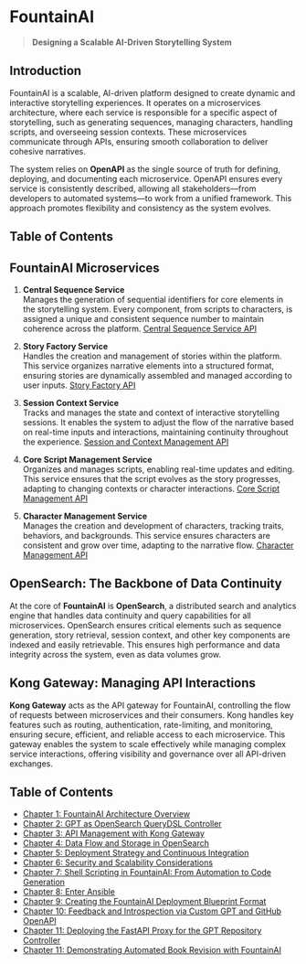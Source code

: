 # FountainAI
> **Designing a Scalable AI-Driven Storytelling System**

## Introduction

FountainAI is a scalable, AI-driven platform designed to create dynamic and interactive storytelling experiences. It operates on a microservices architecture, where each service is responsible for a specific aspect of storytelling, such as generating sequences, managing characters, handling scripts, and overseeing session contexts. These microservices communicate through APIs, ensuring smooth collaboration to deliver cohesive narratives.

The system relies on **OpenAPI** as the single source of truth for defining, deploying, and documenting each microservice. OpenAPI ensures every service is consistently described, allowing all stakeholders—from developers to automated systems—to work from a unified framework. This approach promotes flexibility and consistency as the system evolves.

## Table of Contents

## FountainAI Microservices

1. **Central Sequence Service**  
   Manages the generation of sequential identifiers for core elements in the storytelling system. Every component, from scripts to characters, is assigned a unique and consistent sequence number to maintain coherence across the platform.
[Central Sequence Service API](./microservices/central-sequence-service.md)

2. **Story Factory Service**  
   Handles the creation and management of stories within the platform. This service organizes narrative elements into a structured format, ensuring stories are dynamically assembled and managed according to user inputs.
[Story Factory API](./microservices/story-factory-service.md)

3. **Session Context Service**  
   Tracks and manages the state and context of interactive storytelling sessions. It enables the system to adjust the flow of the narrative based on real-time inputs and interactions, maintaining continuity throughout the experience.
[Session and Context Management API](./microservices/session-context-service.md)

4. **Core Script Management Service**  
   Organizes and manages scripts, enabling real-time updates and editing. This service ensures that the script evolves as the story progresses, adapting to changing contexts or character interactions.
[Core Script Management API](./microservices/core-script-management.md)

5. **Character Management Service**  
   Manages the creation and development of characters, tracking traits, behaviors, and backgrounds. This service ensures characters are consistent and grow over time, adapting to the narrative flow.
 [Character Management API](./microservices/character-management.md)

## OpenSearch: The Backbone of Data Continuity

At the core of **FountainAI** is **OpenSearch**, a distributed search and analytics engine that handles data continuity and query capabilities for all microservices. OpenSearch ensures critical elements such as sequence generation, story retrieval, session context, and other key components are indexed and easily retrievable. This ensures high performance and data integrity across the system, even as data volumes grow.

## Kong Gateway: Managing API Interactions

**Kong Gateway** acts as the API gateway for FountainAI, controlling the flow of requests between microservices and their consumers. Kong handles key features such as routing, authentication, rate-limiting, and monitoring, ensuring secure, efficient, and reliable access to each microservice. This gateway enables the system to scale effectively while managing complex service interactions, offering visibility and governance over all API-driven exchanges.

## Table of Contents

- [Chapter 1: FountainAI Architecture Overview](chapters/chapter1.md)
- [Chapter 2: GPT as OpenSearch QueryDSL Controller](chapters/chapter2.md)
- [Chapter 3: API Management with Kong Gateway](chapters/chapter3.md)
- [Chapter 4: Data Flow and Storage in OpenSearch](chapters/chapter4.md)
- [Chapter 5: Deployment Strategy and Continuous Integration](chapters/chapter5.md)
- [Chapter 6: Security and Scalability Considerations](chapters/chapter6.md)
- [Chapter 7: Shell Scripting in FountainAI: From Automation to Code Generation](chapters/chapter7.md)
- [Chapter 8: Enter Ansible](chapters/chapter8.md)
- [Chapter 9: Creating the FountainAI Deployment Blueprint Format](chapters/chapter9.md)
- [Chapter 10: Feedback and Introspection via Custom GPT and GitHub OpenAPI](chapters/chapter10.md)
- [Chapter 11: Deploying the FastAPI Proxy for the GPT Repository Controller](chapters/chapter11.md)
- [Chapter 11: Demonstrating Automated Book Revision with FountainAI](chapters/chapter12.md)

